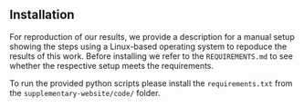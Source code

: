 ## Installation

For reproduction of our results, we provide a description for a manual setup showing the steps using a Linux-based operating system to repoduce the results of this work. Before installing we refer to the `REQUIREMENTS.md` to see whether the respective setup meets the requirements.

To run the provided python scripts please install the `requirements.txt` from the `supplementary-website/code/` folder.
